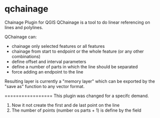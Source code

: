 qchainage
=========

Chainage Plugin for QGIS
QChainage is a tool to do linear referencing on lines and polylines.

QChainage can:

- chainage only selected features or all features
- chainage from start to endpoint or the whole feature (or any other combinations)
- define offset and interval parameters
- define a number of parts in which the line should be separated
- force adding an endpoint to the line

Resulting layer is currently a "memory layer" which can be exported by the "save as" function to any vector format.

=================
This plugin was changed for a specifc demand.
1. Now it not create the first and de last point on the line
2. The number of points (number os parts + 1) is define by the <id> field
